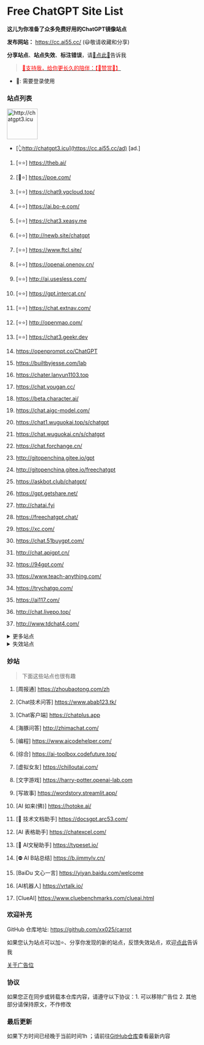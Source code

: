 # Free ChatGPT Site List

**这儿为你准备了众多免费好用的ChatGPT镜像站点**

**发布网站：** https://cc.ai55.cc/   (😃敬请收藏和分享)

**分享站点**、**站点失效**、**标注错误**，请[🌺点此🌺](https://github.com/xx025/carrot/issues)告诉我

> <a href="https://me.ai55.cc/pages/zs" target="_blank"><font color="red">🔗支持我，给你更长久的陪伴：【🧡赞赏🧡】</font></a>

- 🔑: 需要登录使用

### 站点列表

<a href="https://cc.ai55.cc/ad" target="_blank"><img src="https://st.ai55.cc/chatgpt3-icu.png" alt="http://chatgpt3.icu" style="height: 80px !important;width: auto !important;" ></a>

- [👆http://chatgpt3.icu](https://cc.ai55.cc/ad) [ad.]



[//]: # (下面是正常的站点)


1. [⭐⭐] https://theb.ai/

1. [🔑⭐] https://poe.com/

1. [⭐⭐] https://chat9.yqcloud.top/

1. [⭐⭐] https://ai.bo-e.com/

1. [⭐⭐] https://chat3.xeasy.me

1. [⭐⭐] http://newb.site/chatgpt

1. [⭐⭐] https://www.ftcl.site/

1. [⭐⭐] https://openai.onenov.cn/

1. [⭐⭐] http://ai.usesless.com/

1. [⭐⭐] https://gpt.intercat.cn/

1. [⭐⭐] https://chat.extnav.com/

1. [⭐⭐] http://openmao.com/

1. [⭐⭐] https://chat3.geekr.dev

1.  https://openprompt.co/ChatGPT

1.  https://builtbyjesse.com/lab

1.  https://chater.lanyun1103.top

1.  https://chat.yougan.cc/

1.  https://beta.character.ai/

1.  https://chat.aigc-model.com/

1.  https://chat1.wuguokai.top/s/chatgpt

1.  https://chat.wuguokai.cn/s/chatgpt

1.  https://chat.forchange.cn/

1.  http://gitopenchina.gitee.io/gpt

1.  http://gitopenchina.gitee.io/freechatgpt

1.  https://askbot.club/chatgpt/

1.  https://gpt.getshare.net/

1.  http://chatai.fyi

1.  https://freechatgpt.chat/

1.  https://xc.com/

1.  https://chat.51buygpt.com/

1.  http://chat.apigpt.cn/

1.  https://94gpt.com/

1.  https://www.teach-anything.com/

1.  https://trychatgp.com/

1.  https://ai117.com/

1.  http://chat.livepo.top/

1.  http://www.tdchat4.com/




<details>
  <summary>更多站点</summary>

- 🔑:需要进行**登录**或需要**密码**
<br/>
- ⛔:有限地使用**次数**或**字数**，需提供key或进行充值进行服务升级
<br/>
- ❓ :未测试，未进行标注也为未测试

[//]: # (下面是更多的站点)



1. [🔑] https://chat.service235.tk/
    <br />

1. [🔑] https://vip.jjzn.top/
    <br />

1. [🔑] https://codenews.cc/chatgpt
    <br />

1. [🔑] https://www.ohmygpt.com/
    <br />

1. [🔑] https://www.typingmind.com/
    <br />

1. [🔑] https://www.bz1y.cn/
    <br />

1. [🔑] https://chat.alpaca-bi.com/
    <br />

1. [🔑] https://chat.paoying.net/
    <br />

1. [🔑] https://chat.eaten.fun/
    <br />

1. [🔑] https://chat.qingting.work
    <br />

1. [🔑] https://chat.wxredcover.cn/
    <br />

1. [⛔] https://tryai.top/freechat
    <br />

1. [⛔] https://chatmindai.com/
    <br />

1. [⛔] https://ai.okmiku.com/chat/
    <br />

1. [⛔] http://gitopenchina.gitee.io/chatgpt
    <br />

1. [⛔] https://chatforai.com/
    <br />

1. [⛔] https://ai.okmiku.com/chat/
    <br />

1. [⛔] https://chatcat.pages.dev/
    <br />

1. [⛔] https://ai.yiios.com/
    <br />

1. [⛔] https://www.chat2ai.cn/
    <br />

1. [⛔] https://chat.zecoba.cn/
    <br />

1. [⛔] https://aigcfun.com/
    <br />



</details>

[//]: # (下面是失效的站点)

<details>
  <summary>失效站点</summary>


1.  https://chatmate.network/
    <br />

1.  https://freegpt.one/
    <br />

1.  https://freechatgpt.lol/
    <br />

1.  https://fastgpt.app/
    <br />

1.  https://chat.jingran.vip/
    <br />

1.  http://itecheasy.com.cn/
    <br />

1.  https://chatgpt.ddiu.io/
    <br />

1.  https://chat.qingting.work/
    <br />

1.  https://chat.aigc-model.com/
    <br />

1.  https://chatgpt.poshist.cn/
    <br />

1.  https://www.chatsverse.xyz/
    <br />

1.  https://ai.v2less.com/
    <br />

1.  https://chatgpt.h7ml.cn/
    <br />

1.  https://chat.tgbot.co/
    <br />

1.  https://chat.ninvfeng.xyz/
    <br />

1.  https://talk.xiu.ee/
    <br />

1.  https://chat.sheepig.top/
    <br />

1.  https://chatgpt.ddiu.me/
    <br />

1.  https://chatgpt.lcc8.com/
    <br />

1.  https://chat.uue.me/
    <br />

1.  http://gpt.mxnf.store/
    <br />

1.  https://chat.moyunav.com/
    <br />

1.  https://www.askopenai.cn/
    <br />

1.  https://gpt.h7ml.cn/
    <br />

1.  https://desk.im/
    <br />

1.  https://askgptai.com/
    <br />

1.  https://www.aitoolgpt.com/
    <br />

1.  https://ai.ls/
    <br />

1.  https://ai.ls/
    <br />

1.  https://chatapi.qload.cn/
    <br />

1.  https://chat-gpt.nikong.cn/
    <br />

1.  https://chatgpt-flutter.h7ml.cn/
    <br />

1.  https://www.cveoy.com/
    <br />

1.  https://chat.h7ml.cn/
    <br />

1.  https://freegpt.cc
    <br />

1.  https://qachat.cn/
    <br />


</details>

### 妙站

> 下面这些站点也很有趣


1. [周报通] https://zhoubaotong.com/zh

1. [Chat技术问答] https://www.abab123.tk/

1. [Chat客户端] https://chatplus.app

1. [海豚问答] http://zhimachat.com/

1. [编程] https://www.aicodehelper.com/

1. [综合] https://ai-toolbox.codefuture.top/

1. [虚拟女友] https://chilloutai.com/

1. [文字游戏] https://harry-potter.openai-lab.com

1. [写故事] https://wordstory.streamlit.app/

1. [AI 如来(佛)] https://hotoke.ai/

1. [🔑 技术文档助手] https://docsgpt.arc53.com/

1. [AI 表格助手] https://chatexcel.com/

1. [🔑 AI文秘助手] https://typeset.io/

1. [⛔ AI B站总结] https://b.jimmylv.cn/

1. [BaiDu 文心一言] https://yiyan.baidu.com/welcome

1. [AI机器人] https://vrtalk.io/

1. [ClueAI] https://www.cluebenchmarks.com/clueai.html



### 欢迎补充

GitHub 仓库地址: https://github.com/xx025/carrot

如果您认为站点可以加⭐、分享你发现的新的站点，反馈失效站点，欢迎[点此](https://github.com/xx025/carrot/issues)告诉我


[关于广告位](https://github.com/xx025/carrot/wiki)

### 协议

如果您正在同步或转载本仓库内容，请遵守以下协议：1. 可以移除广告位 2. 其他部分请保持原文，不作修改

### 最后更新

如果下方时间已经晚于当前时间1h ；请前往[GitHub仓库](https://github.com/xx025/carrot)查看最新内容

